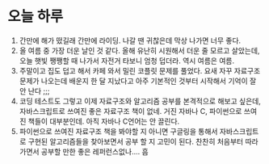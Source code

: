 # 오늘 하루

1. 간만에 해가 떴길래 간만에 라이딩. 나갈 땐 귀찮은데 막상 나가면 너무 좋다.
2. 올 여름 중 가장 더운 날인 것 같다. 올해 유난히 시원해서 더운 줄 모르고 살았는데, 오늘 햇빛 쨍쨍할 때 나가서 자전거 타보니 엄청 덥더라. 역시 여름은 여름.
3. 주말이고 집도 덥고 해서 카페 와서 밀린 코플릿 문제를 풀었다. 요새 자꾸 자료구조 문제가 나오는데 배운지 한 달 지났다고 아주 기본적인 것부터 시작해서 기억이 잘 안 난다 ;;;
4. 코딩 테스트도 그렇고 이제 자료구조와 알고리즘 공부를 본격적으로 해보고 싶은데, 자바스크립트로 쓰여진 좋은 자료구조 책이 없네. 거진 자바나 C, 파이썬으로 쓰여진 책들이 대부분인데. 아직 자바나 C언어는 안 끌린다. 
5. 파이썬으로 쓰여진 자료구조 책을 봐야할 지 아니면 구글링을 통해서 자바스크립트로 구현된 알고리즘들을 찾아보면서 공부 할 지 고민이 된다. 찬찬히 처음부터 따라가면서 공부할 만한 좋은 레퍼런스없나.... 흠 